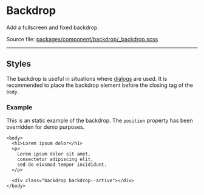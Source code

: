 # Backdrop
Add a fullscreen and fixed backdrop.

Source file: [packages/component/backdrop/_backdrop.scss](https://github.com/kpn/kpn-style/blob/master/packages/layout/backdrop/_backdrop.scss)

---

## Styles
The backdrop is useful in situations where [dialogs](/#/component/dialog) are used. It is recommended to place the backdrop element before the closing tag of the `body`.

### Example
This is an static example of the backdrop. The `position` property has been overridden for demo purposes.

```html*example="backdrop"
<body>
  <h1>Lorem ipsum dolor</h1>
  <p>
    Lorem ipsum dolor sit amet, 
    consectetur adipiscing elit, 
    sed do eiusmod tempor incididunt.
  </p>

  <div class="backdrop backdrop--active"></div>
</body>
```
